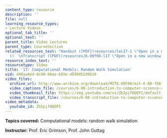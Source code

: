 ```yaml
---
content_type: resource
description: ''
file: null
learning_resource_types:
- Lecture Videos
optional_tab_title: ''
optional_text: ''
parent_title: Video Lectures
parent_type: CourseSection
related_resources_text: "Handout ([PDF](resources/lec17-1 \"Open in a new window.\"\
  ))  \nTranscript ([PDF](resources/6-00f08-l17 \"Open in a new window.\"))"
resource_index_text: ''
resourcetype: Video
title: '17: Computational Models: Random Walk Simulation'
uid: d48aa4ed-dc40-90ae-685e-d830452d9b10
video_files:
  archive_url: http://www.archive.org/download/MIT6.00F08/mit-6-00-f08-lec17_300k.mp4
  video_captions_file: /courses/6-00-introduction-to-computer-science-and-programming-fall-2008/2034e22638145383b0450a86e19a5ae2_ZbIpjf0QEPI.vtt
  video_thumbnail_file: https://img.youtube.com/vi/ZbIpjf0QEPI/default.jpg
  video_transcript_file: /courses/6-00-introduction-to-computer-science-and-programming-fall-2008/44ff9ffe6e6556f321a4fcd885d0fcd3_ZbIpjf0QEPI.pdf
video_metadata:
  youtube_id: ZbIpjf0QEPI
---
```


**Topics covered:** Computational models: random walk simulation

**Instructor:** Prof. Eric Grimson, Prof. John Guttag